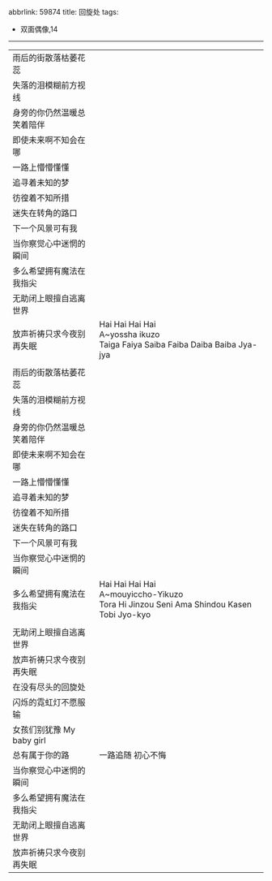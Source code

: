 abbrlink: 59874
title: 回旋处
tags:
  - 双面偶像,14
---
|      |      |
|--|--|
|雨后的街散落枯萎花蕊|      |
|失落的泪模糊前方视线|      |
|身旁的你仍然温暖总笑着陪伴|      |
|即使未来啊不知会在哪|      |
|一路上懵懵懂懂|      |
|追寻着未知的梦|      |
|彷徨着不知所措|      |
|迷失在转角的路口|      |
|下一个风景可有我|      |
|当你察觉心中迷惘的瞬间|      |
|多么希望拥有魔法在我指尖|      |
|无助闭上眼擅自逃离世界|      |
|放声祈祷只求今夜别再失眠|Hai Hai Hai Hai<br>A~yossha ikuzo<br>Taiga Faiya Saiba Faiba Daiba Baiba Jya-jya|
|      |      |
|雨后的街散落枯萎花蕊|      |
|失落的泪模糊前方视线|      |
|身旁的你仍然温暖总笑着陪伴|      |
|即使未来啊不知会在哪|      |
|一路上懵懵懂懂|      |
|追寻着未知的梦|      |
|彷徨着不知所措|      |
|迷失在转角的路口|      |
|下一个风景可有我|      |
|当你察觉心中迷惘的瞬间|      |
|多么希望拥有魔法在我指尖|Hai Hai Hai Hai<br>A~mouyiccho-Yikuzo<br>Tora Hi Jinzou Seni Ama Shindou Kasen Tobi Jyo-kyo|
|      |      |
|无助闭上眼擅自逃离世界|      |
|放声祈祷只求今夜别再失眠|      |
|在没有尽头的回旋处|      |
|闪烁的霓虹灯不愿服输|      |
|女孩们别犹豫 My baby girl|      |
|总有属于你的路|一路追随 初心不悔|
|当你察觉心中迷惘的瞬间|      |
|多么希望拥有魔法在我指尖|      |
|无助闭上眼擅自逃离世界|      |
|放声祈祷只求今夜别再失眠|      |